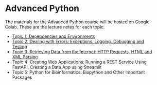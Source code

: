 # Advanced Python

The materials for the Advanced Python course will be hosted on Google Colab. These are the lecture notes for each topic:

- [Topic 1: Dependencies and Environments](https://colab.research.google.com/drive/1VSa2DoernK0Y66qOkPb5UD2DIwOtJdxV)
- [Topic 2: Dealing with Errors: Exceptions, Logging, Debugging and Testing](https://colab.research.google.com/drive/17ZQZVg-E9g-zurJ8JJ1lh5JSdXGJG_z_)
- [Topic 3: Retrieving Data from the Internet: HTTP Requests, HTML and XML Parsing](https://colab.research.google.com/drive/1IX7Xulbd5JmIcqVWPmeJk6Tjm_E3SXiz)
- Topic 4: Creating Web Applications: Running a REST Service Using FastAPI, Creating a Data App using Streamlit
- Topic 5: Python for Bioinformatics: Biopython and Other Important Packages

